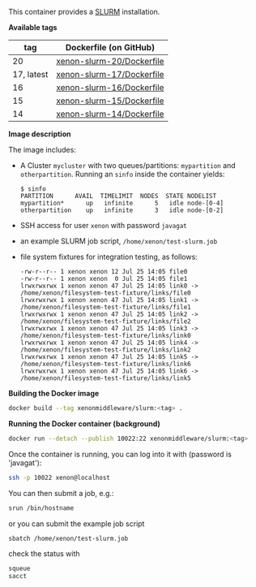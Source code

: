 This container provides a [SLURM](https://github.com/SchedMD/slurm/) installation. 

**Available tags**

| tag | Dockerfile (on GitHub)|
|---|---|
| 20  | [xenon-slurm-20/Dockerfile](https://github.com/NLeSC/xenon-docker-images/blob/master/xenon-slurm-20/Dockerfile) |
| 17, latest  | [xenon-slurm-17/Dockerfile](https://github.com/NLeSC/xenon-docker-images/blob/master/xenon-slurm-17/Dockerfile) |
| 16  | [xenon-slurm-16/Dockerfile](https://github.com/NLeSC/xenon-docker-images/blob/master/xenon-slurm-16/Dockerfile) |
| 15  | [xenon-slurm-15/Dockerfile](https://github.com/NLeSC/xenon-docker-images/blob/master/xenon-slurm-15/Dockerfile) |
| 14  | [xenon-slurm-14/Dockerfile](https://github.com/NLeSC/xenon-docker-images/blob/master/xenon-slurm-14/Dockerfile) |

**Image description**

The image includes:

- A Cluster ``mycluster`` with two queues/partitions: ``mypartition`` and ``otherpartition``. Running an ``sinfo`` inside the container yields:
    
    ```text
    $ sinfo
    PARTITION      AVAIL  TIMELIMIT  NODES  STATE NODELIST
    mypartition*      up   infinite      5   idle node-[0-4]
    otherpartition    up   infinite      3   idle node-[0-2]
    ```
    
- SSH access for user ``xenon`` with password ``javagat``
- an example SLURM job script, ``/home/xenon/test-slurm.job``
- file system fixtures for integration testing, as follows:
    
    ```text
    -rw-r--r-- 1 xenon xenon 12 Jul 25 14:05 file0
    -rw-r--r-- 1 xenon xenon  0 Jul 25 14:05 file1
    lrwxrwxrwx 1 xenon xenon 47 Jul 25 14:05 link0 -> /home/xenon/filesystem-test-fixture/links/file0
    lrwxrwxrwx 1 xenon xenon 47 Jul 25 14:05 link1 -> /home/xenon/filesystem-test-fixture/links/file1
    lrwxrwxrwx 1 xenon xenon 47 Jul 25 14:05 link2 -> /home/xenon/filesystem-test-fixture/links/file2
    lrwxrwxrwx 1 xenon xenon 47 Jul 25 14:05 link3 -> /home/xenon/filesystem-test-fixture/links/link0
    lrwxrwxrwx 1 xenon xenon 47 Jul 25 14:05 link4 -> /home/xenon/filesystem-test-fixture/links/link2
    lrwxrwxrwx 1 xenon xenon 47 Jul 25 14:05 link5 -> /home/xenon/filesystem-test-fixture/links/link6
    lrwxrwxrwx 1 xenon xenon 47 Jul 25 14:05 link6 -> /home/xenon/filesystem-test-fixture/links/link5
    ```
  
**Building the Docker image**

```bash
docker build --tag xenonmiddleware/slurm:<tag> .
```

**Running the Docker container (background)**

```bash
docker run --detach --publish 10022:22 xenonmiddleware/slurm:<tag>
```

Once the container is running, you can log into it with (password is 'javagat'):

```bash
ssh -p 10022 xenon@localhost
```

You can then submit a job, e.g.:

```bash
srun /bin/hostname
```

or you can submit the example job script

```bash
sbatch /home/xenon/test-slurm.job
```

check the status with 

```bash
squeue
sacct
```




